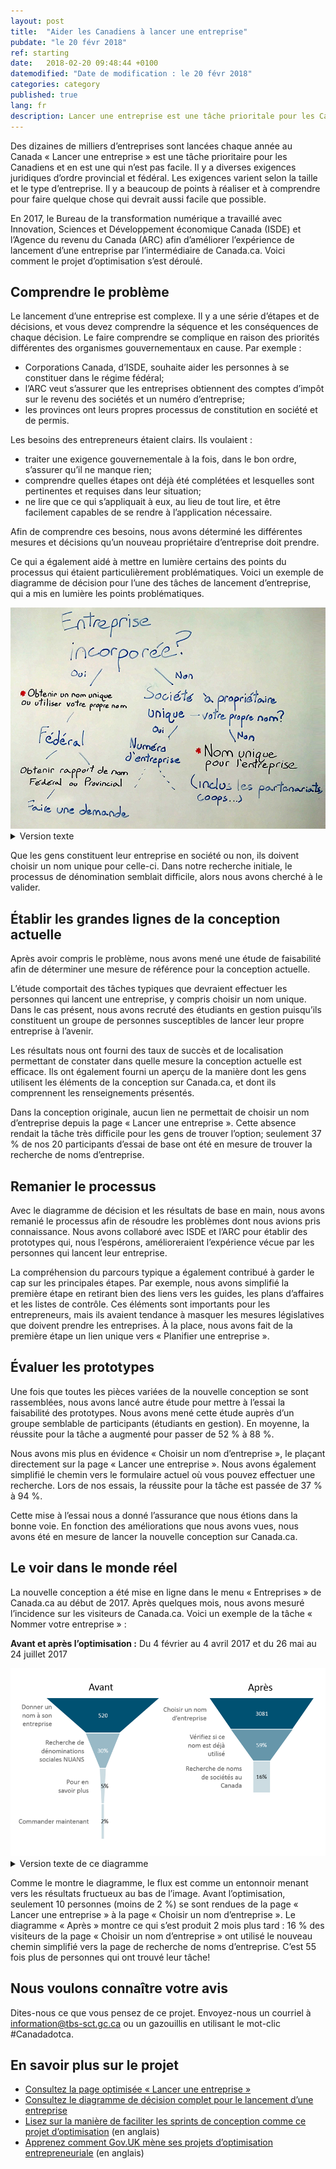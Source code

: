 ```yaml
---
layout: post
title:  "Aider les Canadiens à lancer une entreprise"
pubdate: "le 20 févr 2018"
ref: starting
date:   2018-02-20 09:48:44 +0100
datemodified: "Date de modification : le 20 févr 2018"
categories: category
published: true
lang: fr
description: Lancer une entreprise est une tâche prioritale pour les Canadiens et en est une qui n’est pas facile. Voici comment le projet d’optimisation s’est déroulé.
---
```


Des dizaines de milliers d’entreprises sont lancées chaque année au Canada « Lancer une entreprise » est une tâche prioritaire pour les Canadiens et en est une qui n’est pas facile. Il y a diverses exigences juridiques d’ordre provincial et fédéral. Les exigences varient selon la taille et le type d’entreprise. Il y a beaucoup de points à réaliser et à comprendre pour faire quelque chose qui devrait aussi facile que possible. 

En 2017, le Bureau de la transformation numérique a travaillé avec Innovation, Sciences et Développement économique Canada (ISDE) et l’Agence du revenu du Canada (ARC) afin d’améliorer l’expérience de lancement d’une entreprise par l’intermédiaire de Canada.ca. Voici comment le projet d’optimisation s’est déroulé.

## Comprendre le problème

Le lancement d’une entreprise est complexe. Il y a une série d’étapes et de décisions, et vous devez comprendre la séquence et les conséquences de chaque décision. Le faire comprendre se complique en raison des priorités différentes des organismes gouvernementaux en cause. Par exemple :

- Corporations Canada, d’ISDE, souhaite aider les personnes à se constituer dans le régime fédéral;
- l’ARC veut s’assurer que les entreprises obtiennent des comptes d’impôt sur le revenu des sociétés et un numéro d’entreprise;
- les provinces ont leurs propres processus de constitution en société et de permis. 

Les besoins des entrepreneurs étaient clairs. Ils voulaient :

- traiter une exigence gouvernementale à la fois, dans le bon ordre, s’assurer qu’il ne manque rien;
- comprendre quelles étapes ont déjà été complétées et lesquelles sont pertinentes et requises dans leur situation;
- ne lire que ce qui s’appliquait à eux, au lieu de tout lire, et être facilement capables de se rendre à l’application nécessaire.

Afin de comprendre ces besoins, nous avons déterminé les différentes mesures et décisions qu’un nouveau propriétaire d’entreprise doit prendre. 

Ce qui a également aidé à mettre en lumière certains des points du processus qui étaient particulièrement problématiques. Voici un exemple de diagramme de décision pour l’une des tâches de lancement d’entreprise, qui a mis en lumière les points problématiques.

<img class="img-responsive" alt="Diagramme rédigé à la main qui montre ce qui se passe au moment de la constitution en société. La version texte suit." src="/images/start-lancer/Nom_dentreprise_decisions.jpg">

<details>
		<summary>Version texte</summary>
<p>Le diagramme de décision rédigé à la main commence par « Constituer l’entreprise en société? ». </p>
  
  <ul>
  <li>Dans l’affirmative, alors il faut « Obtenir un nom d’entreprise unique ou utiliser votre nom » (qui est mis en surbrillance pour montrer qu’il s’agit d’un point problématique)</li> 
  <li>Pour constituer une entreprise au niveau « fédéral », alors il faut « obtenir un rapport de recherche de dénominations fédéral ou provincial »</li>
  <li>Si à l’échelon « fédéral », alors il faut « présenter votre demande » </li>
  <li>Si à l’échelon « provincial », le diagramme se termine </li> 
  <li>Si la réponse est « non » à « Constituer l’entreprise en société », alors si vous en êtes le « propriétaire unique – propre nom », allez à « numéro d’entreprise »</li>
  <li>Si la réponse est « non » à « propriétaire unique – propre nom », alors allez à « nom unique » (qui est mis en surbrillance pour montrer qu’il s’agit d’un point problématique), qui comprend les partenariats, les coopératives, autres</li>
  </ul>
 </details>

Que les gens constituent leur entreprise en société ou non, ils doivent choisir un nom unique pour celle-ci. Dans notre recherche initiale, le processus de dénomination semblait difficile, alors nous avons cherché à le valider.

## Établir les grandes lignes de la conception actuelle

Après avoir compris le problème, nous avons mené une étude de faisabilité afin de déterminer une mesure de référence pour la conception actuelle.

L’étude comportait des tâches typiques que devraient effectuer les personnes qui lancent une entreprise, y compris choisir un nom unique. Dans le cas présent, nous avons recruté des étudiants en gestion puisqu’ils constituent un groupe de personnes susceptibles de lancer leur propre entreprise à l’avenir.

Les résultats nous ont fourni des taux de succès et de localisation permettant de constater dans quelle mesure la conception actuelle est efficace. Ils ont également fourni un aperçu de la manière dont les gens utilisent les éléments de la conception sur Canada.ca, et dont ils comprennent les renseignements présentés.

Dans la conception originale, aucun lien ne permettait de choisir un nom d’entreprise depuis la page « Lancer une entreprise ». Cette absence rendait la tâche très difficile pour les gens de trouver l’option; seulement 37 % de nos 20 participants d’essai de base ont été en mesure de trouver la recherche de noms d’entreprise.

## Remanier le processus

Avec le diagramme de décision et les résultats de base en main, nous avons remanié le processus afin de résoudre les problèmes dont nous avions pris connaissance. Nous avons collaboré avec ISDE et l’ARC pour établir des prototypes qui, nous l’espérons, amélioreraient l’expérience vécue par les personnes qui lancent leur entreprise.

La compréhension du parcours typique a également contribué à garder le cap sur les principales étapes. Par exemple, nous avons simplifié la première étape en retirant bien des liens vers les guides, les plans d’affaires et les listes de contrôle. Ces éléments sont importants pour les entrepreneurs, mais ils avaient tendance à masquer les mesures législatives que doivent prendre les entreprises. À la place, nous avons fait de la première étape un lien unique vers « Planifier une entreprise ».

## Évaluer les prototypes

Une fois que toutes les pièces variées de la nouvelle conception se sont rassemblées, nous avons lancé autre étude pour mettre à l’essai la faisabilité des prototypes. Nous avons mené cette étude auprès d’un groupe semblable de participants (étudiants en gestion). En moyenne, la réussite pour la tâche a augmenté pour passer de 52 % à 88 %.

Nous avons mis plus en évidence « Choisir un nom d’entreprise », le plaçant directement sur la page « Lancer une entreprise ». Nous avons également simplifié le chemin vers le formulaire actuel où vous pouvez effectuer une recherche. Lors de nos essais, la réussite pour la tâche est passée de 37 % à 94 %.

Cette mise à l’essai nous a donné l’assurance que nous étions dans la bonne voie. En fonction des améliorations que nous avons vues, nous avons été en mesure de lancer la nouvelle conception sur Canada.ca.

## Le voir dans le monde réel

La nouvelle conception a été mise en ligne dans le menu « Entreprises » de Canada.ca au début de 2017. Après quelques mois, nous avons mesuré l’incidence sur les visiteurs de Canada.ca. Voici un exemple de la tâche « Nommer votre entreprise » :

**Avant et après l’optimisation :** Du 4 février au 4 avril 2017 et du 26 mai au 24 juillet 2017

<img class="img-responsive" alt="Le diagramme montre la différence de flux avant et après l’optimisation. La version texte suit." src="/images/start-lancer/Nom_dentreprise_entonnoir.png">

<details>
  <summary>Version texte de ce diagramme</summary>
  <p>Le diagramme en entonnoir montre les étapes avant et après. </p>
  
  <p>Avant, dans le haut de l’entonnoir, 520 utilisateurs ont accédé à « Nommer votre entreprise ». Puis, 30 % ont accédé à « Nuans – Rapport Nuans de recherche de dénominations ». Enfin, 5 % ont accédé à la section « En savoir plus » et seulement 2 % ont accédé à « Commander maintenant », où l’entonnoir se termine. </p>
  
<p>Après l’optimisation, dans le haut de l’entonnoir, 3 081 utilisateurs ont accédé à « Choisir un nom d’entreprise ». 59 % ont ensuite accédé à « Vérifier si ce nom est déjà utilisé ». Puis, 16 % ont accédé à la page « Recherche de noms de sociétés au Canada », où se termine l’entonnoir.</p>
</details>

Comme le montre le diagramme, le flux est comme un entonnoir menant vers les résultats fructueux au bas de l’image. Avant l’optimisation, seulement 10 personnes (moins de 2 %) se sont rendues de la page « Lancer une entreprise » à la page « Choisir un nom d’entreprise ». Le diagramme « Après » montre ce qui s’est produit 2 mois plus tard : 16 % des visiteurs de la page « Choisir un nom d’entreprise » ont utilisé le nouveau chemin simplifié vers la page de recherche de noms d’entreprise. C’est 55 fois plus de personnes qui ont trouvé leur tâche!

## Nous voulons connaître votre avis 

Dites-nous ce que vous pensez de ce projet. Envoyez-nous un courriel à <information@tbs-sct.gc.ca> ou un gazouillis en utilisant le mot-clic #Canadadotca.

## En savoir plus sur le projet 

* [Consultez la page optimisée « Lancer une entreprise »](https://www.canada.ca/fr/services/entreprises/lancer.html)
* [Consultez le diagramme de décision complet pour le lancement d’une entreprise](https://canada-ca.github.io/pages/decisions-demarrer-entreprise.html)
* [Lisez sur la manière de faciliter les sprints de conception comme ce projet d’optimisation](https://www.linkedin.com/pulse/bringing-logic-government-design-sprint-lisa-fast) (en anglais)
* [Apprenez comment Gov.UK mène ses projets d’optimisation entrepreneuriale](https://gds.blog.gov.uk/2017/07/18/taking-care-of-business-on-gov-uk/) (en anglais)
<!-- * [Consultez le diagramme de décision complet pour le lancement d’une entreprise](/images/Decisions_demarrer_une_entreprise_Nov2016_gris_1818x1237.png) -->
